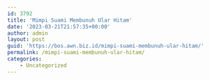 ```yaml
---
id: 3792
title: 'Mimpi Suami Membunuh Ular Hitam'
date: '2023-03-21T21:57:35+00:00'
author: admin
layout: post
guid: 'https://bos.awn.biz.id/mimpi-suami-membunuh-ular-hitam/'
permalink: /mimpi-suami-membunuh-ular-hitam/
categories:
    - Uncategorized
---
```


